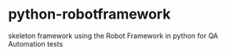 # python-robotframework
skeleton framework using the Robot Framework in python for QA Automation tests 
